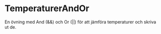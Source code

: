# TemperaturerAndOr
En övning med And (&amp;&amp;) och Or (||) för att jämföra temperaturer och skriva ut de.
